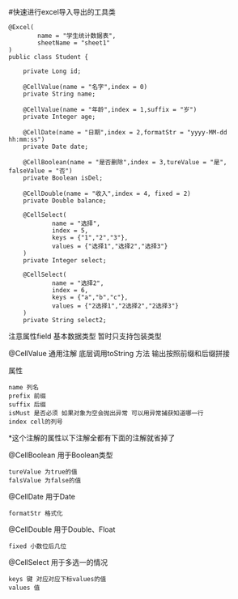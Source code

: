 #快速进行excel导入导出的工具类

```
@Excel(
        name = "学生统计数据表",
        sheetName = "sheet1"
)
public class Student {

    private Long id;

    @CellValue(name = "名字",index = 0)
    private String name;

    @CellValue(name = "年龄",index = 1,suffix = "岁")
    private Integer age;

    @CellDate(name = "日期",index = 2,formatStr = "yyyy-MM-dd hh:mm:ss")
    private Date date;

    @CellBoolean(name = "是否删除",index = 3,tureValue = "是", falseValue = "否")
    private Boolean isDel;

    @CellDouble(name = "收入",index = 4, fixed = 2)
    private Double balance;

    @CellSelect(
            name = "选择",
            index = 5,
            keys = {"1","2","3"},
            values = {"选择1","选择2","选择3"}
    )
    private Integer select;

    @CellSelect(
            name = "选择2",
            index = 6,
            keys = {"a","b","c"},
            values = {"2选择1","2选择2","2选择3"}
    )
    private String select2;
```

注意属性field 基本数据类型 暂时只支持包装类型

@CellValue 通用注解
底层调用toString 方法 输出按照前缀和后缀拼接

属性 
    
    name 列名
    prefix 前缀
    suffix 后缀
    isMust 是否必须 如果对象为空会抛出异常 可以用异常捕获知道哪一行
    index cell的列号
    
*这个注解的属性以下注解全都有下面的注解就省掉了

@CellBoolean 用于Boolean类型
    
    tureValue 为true的值
    falsValue 为false的值

@CellDate 用于Date
    
    formatStr 格式化
    
@CellDouble 用于Double、Float
    
    fixed 小数位后几位
    
@CellSelect 用于多选一的情况
    
    keys 键 对应对应下标values的值
    values 值 